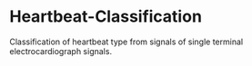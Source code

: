 # Heartbeat-Classification
Classification of heartbeat type from signals of single terminal electrocardiograph signals.

